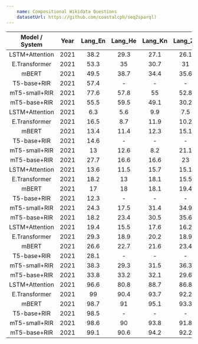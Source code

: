 ```yaml
---
    name: Compositional Wikidata Questions
    datasetUrl: https://github.com/coastalcph/seq2sparql)
---
```


| Model / System | Year  | Lang_En | Lang_He | Lang_Kn | Lang_Zh |                    Reported by                    |  MCD |
|:--------------:|:-----:|:-------:|:-------:|:-------:|:-------:|:-------------------------------------------------:|:-----|
| LSTM+Attention | 2021  |  38.2   |  29.3   |  27.1   |  26.1   | [Cui et. al.](https://arxiv.org/pdf/2108.03509.pdf) | 1 |
| E.Transformer  | 2021  |  53.3   |   35    |  30.7   |   31    | [Cui et. al.](https://arxiv.org/pdf/2108.03509.pdf) | 1 |
|     mBERT      | 2021  |  49.5   |  38.7   |  34.4   |  35.6   | [Cui et. al.](https://arxiv.org/pdf/2108.03509.pdf) | 1 |
|  T5-base+RIR   | 2021  |  57.4   |    -    |    -    |    -    | [Cui et. al.](https://arxiv.org/pdf/2108.03509.pdf) | 1 |
| mT5-small+RIR  | 2021  |  77.6   |  57.8   |   55    |  52.8   | [Cui et. al.](https://arxiv.org/pdf/2108.03509.pdf) | 1 |
|   mT5-base+RIR   | 2021  |   55.5   |   59.5   |   49.1   |   30.2   | [Cui et. al.](https://arxiv.org/pdf/2108.03509.pdf) | 1 |
| LSTM+Attention | 2021  |   6.3   |   5.6   |   9.9   |   7.5   | [Cui et. al.](https://arxiv.org/pdf/2108.03509.pdf) | 2 |
| E.Transformer  | 2021  |  16.5   |   8.7   |  11.9   |  10.2   | [Cui et. al.](https://arxiv.org/pdf/2108.03509.pdf) | 2 |
|     mBERT      | 2021  |  13.4   |  11.4   |  12.3   |  15.1   | [Cui et. al.](https://arxiv.org/pdf/2108.03509.pdf) | 2 |
|  T5-base+RIR   | 2021  |  14.6   |    -    |    -    |    -    | [Cui et. al.](https://arxiv.org/pdf/2108.03509.pdf) | 2 |
| mT5-small+RIR  | 2021  |   13    |  12.6   |   8.2   |  21.1   | [Cui et. al.](https://arxiv.org/pdf/2108.03509.pdf) | 2 |
|   mT5-base+RIR   | 2021  |   27.7   |   16.6   |   16.6   |    23    | [Cui et. al.](https://arxiv.org/pdf/2108.03509.pdf) | 2 |
| LSTM+Attention | 2021  |  13.6   |  11.5   |  15.7   |  15.1   | [Cui et. al.](https://arxiv.org/pdf/2108.03509.pdf) | 3 |
| E.Transformer  | 2021  |  18.2   |   13    |  18.1   |  15.5   | [Cui et. al.](https://arxiv.org/pdf/2108.03509.pdf) | 3 |
|     mBERT      | 2021  |   17    |   18    |  18.1   |  19.4   | [Cui et. al.](https://arxiv.org/pdf/2108.03509.pdf) | 3 |
|  T5-base+RIR   | 2021  |  12.3   |    -    |    -    |    -    | [Cui et. al.](https://arxiv.org/pdf/2108.03509.pdf) | 3 |
| mT5-small+RIR  | 2021  |  24.3   |  17.5   |  31.4   |  34.9   | [Cui et. al.](https://arxiv.org/pdf/2108.03509.pdf) | 3 |
|   mT5-base+RIR   | 2021  |   18.2   |   23.4   |   30.5   |   35.6   | [Cui et. al.](https://arxiv.org/pdf/2108.03509.pdf) | 3 |
| LSTM+Attention | 2021  |  19.4   |  15.5   |  17.6   |  16.2   | [Cui et. al.](https://arxiv.org/pdf/2108.03509.pdf) | Mean |
| E.Transformer  | 2021  |  29.3   |  18.9   |  20.2   |  18.9   | [Cui et. al.](https://arxiv.org/pdf/2108.03509.pdf) | Mean |
|     mBERT      | 2021  |  26.6   |  22.7   |  21.6   |  23.4   | [Cui et. al.](https://arxiv.org/pdf/2108.03509.pdf) | Mean |
|  T5-base+RIR   | 2021  |  28.1   |    -    |    -    |    -    | [Cui et. al.](https://arxiv.org/pdf/2108.03509.pdf) | Mean |
| mT5-small+RIR  | 2021  |  38.3   |  29.3   |  31.5   |  36.3   | [Cui et. al.](https://arxiv.org/pdf/2108.03509.pdf) | Mean |
|   mT5-base+RIR   | 2021  |   33.8   |   33.2   |   32.1   |   29.6   | [Cui et. al.](https://arxiv.org/pdf/2108.03509.pdf) | Mean |
| LSTM+Attention | 2021  |  96.6   |  80.8   |  88.7   |  86.8   | [Cui et. al.](https://arxiv.org/pdf/2108.03509.pdf) | Random |
| E.Transformer  | 2021  |   99    |  90.4   |  93.7   |  92.2   | [Cui et. al.](https://arxiv.org/pdf/2108.03509.pdf) | Random |
|     mBERT      | 2021  |  98.7   |   91    |  95.1   |  93.3   | [Cui et. al.](https://arxiv.org/pdf/2108.03509.pdf) | Random |
|  T5-base+RIR   | 2021  |  98.5   |    -    |    -    |    -    | [Cui et. al.](https://arxiv.org/pdf/2108.03509.pdf) | Random |
| mT5-small+RIR  | 2021  |  98.6   |   90    |  93.8   |  91.8   | [Cui et. al.](https://arxiv.org/pdf/2108.03509.pdf) | Random |
|   mT5-base+RIR   | 2021  |   99.1   |   90.6   |   94.2   |   92.2   | [Cui et. al.](https://arxiv.org/pdf/2108.03509.pdf) | Random |
